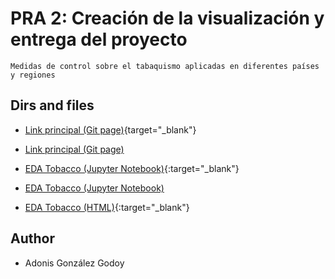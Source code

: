 # PRA 2: Creación de la visualización y entrega del proyecto

    Medidas de control sobre el tabaquismo aplicadas en diferentes países y regiones

## Dirs and files

- [Link principal (Git page)](https://adions025.github.io/tobacco/){target="_blank"}
- <a href="https://adions025.github.io/tobacco/" target="_blank">Link principal (Git page)</a>

- [EDA Tobacco (Jupyter Notebook)](https://github.com/adions025/tobacco/blob/master/src/tobacco.ipynb){:target="_blank"}
- <a href="https://github.com/adions025/tobacco/blob/master/src/tobacco.ipynb" target="_blank">EDA Tobacco (Jupyter Notebook)</a>
- [EDA Tobacco (HTML)](https://adions025.github.io/){:target="_blank"}

## Author

- Adonis González Godoy